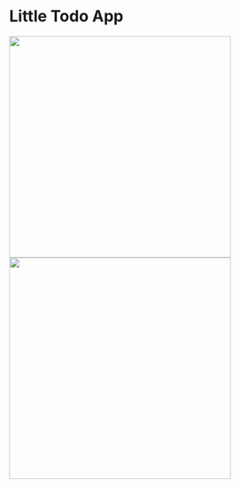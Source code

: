 # Little Todo App

<img src='https://github.com/b1t-ninja/Tudu/assets/69219273/d30b9948-d9de-4e01-b9db-511024c1adc9' width='400'/>
<br>
<img src='https://github.com/b1t-ninja/Tudu/assets/69219273/4974a662-3c2d-4192-b3b4-f6762d573a99' width='400'/>
